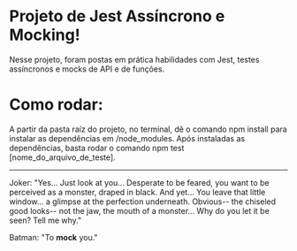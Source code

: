 # Projeto de Jest Assíncrono e Mocking!

Nesse projeto, foram postas em prática habilidades com Jest, testes assíncronos e mocks de API e de funções.

# Como rodar:

A partir da pasta raíz do projeto, no terminal, dê o comando npm install para instalar as dependências em /node_modules. 
Após instaladas as dependências, basta rodar o comando npm test \[nome_do_arquivo_de_teste\].

---

Joker: "Yes... Just look at you... 
Desperate to be feared, you want to be perceived as a monster, 
draped in black. And yet... You leave that little window... 
a glimpse at the perfection underneath. 
Obvious-- the chiseled good looks-- 
not the jaw, the mouth of a monster... 
Why do you let it be seen? Tell me why."

Batman: "To **mock** you."

